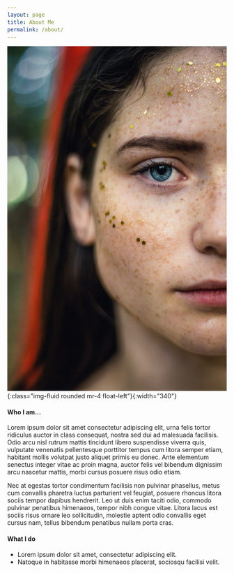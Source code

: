 ```yaml
---
layout: page
title: About Me
permalink: /about/
---
```


![](/assets/images/32282132.jpg){:class="img-fluid rounded mr-4 float-left"}{:width="340"}

#### Who I am...
Lorem ipsum dolor sit amet consectetur adipiscing elit, urna felis tortor ridiculus auctor in class consequat, nostra sed dui ad malesuada facilisis. Odio arcu nisl rutrum mattis tincidunt libero suspendisse viverra quis, vulputate venenatis pellentesque porttitor tempus cum litora semper etiam, habitant mollis volutpat justo aliquet primis eu donec. Ante elementum senectus integer vitae ac proin magna, auctor felis vel bibendum dignissim arcu nascetur mattis, morbi cursus posuere risus odio etiam.

Nec at egestas tortor condimentum facilisis non pulvinar phasellus, metus cum convallis pharetra luctus parturient vel feugiat, posuere rhoncus litora sociis tempor dapibus hendrerit. Leo ut duis enim taciti odio, commodo pulvinar penatibus himenaeos, tempor nibh congue vitae. Litora lacus est sociis risus ornare leo sollicitudin, molestie aptent odio convallis eget cursus nam, tellus bibendum penatibus nullam porta cras.

#### What I do
* Lorem ipsum dolor sit amet, consectetur adipiscing elit.
* Natoque in habitasse morbi himenaeos placerat, sociosqu facilisi velit.